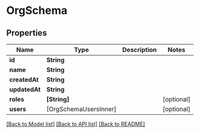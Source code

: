 # OrgSchema

## Properties
Name | Type | Description | Notes
------------ | ------------- | ------------- | -------------
**id** | **String** |  | 
**name** | **String** |  | 
**createdAt** | **String** |  | 
**updatedAt** | **String** |  | 
**roles** | **[String]** |  | [optional] 
**users** | [OrgSchemaUsersInner] |  | [optional] 

[[Back to Model list]](../README.md#documentation-for-models) [[Back to API list]](../README.md#documentation-for-api-endpoints) [[Back to README]](../README.md)


